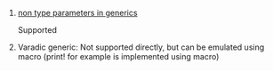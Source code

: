  1. [non type parameters in generics](https://www.google.com/amp/s/amp.reddit.com/r/rust/comments/jy95xq/what_are_const_generics/)
    
    Supported

 2. Varadic generic: Not supported directly, but can be emulated using macro (print! for example is implemented using macro)
